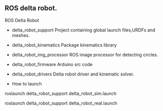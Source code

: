 ## ROS delta robot.
ROS Delta Robot

* delta_robot_support
Project containing global launch files,URDFs and meshes.

* delta_robot_kinematics
Package kinematics library

* delta_robot_img_processor
ROS image processor for detecting circles.

* delta_robot_firmware
Arduino src code

* delta_robot_drivers
Delta robot driver and kinematic solver.


* How to launch

roslaunch delta_robot_support delta_robot_sim.launch

roslaunch delta_robot_support delta_robot_real.launch
